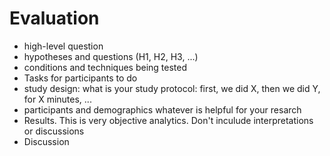 # Evaluation

* high-level question
* hypotheses and questions (H1, H2, H3, ...)
* conditions and techniques being tested
* Tasks for participants to do
* study design: what is your study protocol: first, we did X, then we did Y, for X minutes, ... 
* participants and demographics whatever is helpful for your resarch
* Results. This is very objective analytics. Don't inculude interpretations or discussions
* Discussion


